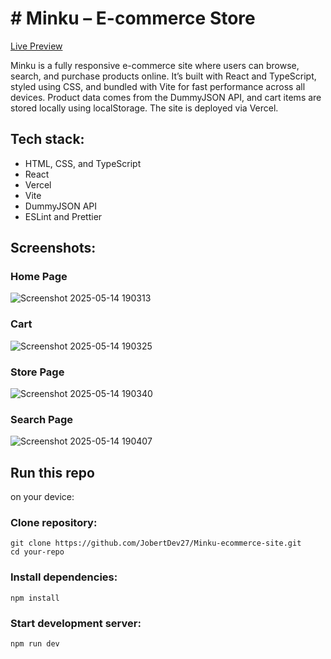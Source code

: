 # # Minku – E-commerce Store

[Live Preview](https://minku-ecommerce-site.vercel.app/)

Minku is a fully responsive e-commerce site where users can browse, search, and purchase products online. It’s built with React and TypeScript, styled using CSS, and bundled with Vite for fast performance across all devices. Product data comes from the DummyJSON API, and cart items are stored locally using localStorage. The site is deployed via Vercel.

## Tech stack:

- HTML, CSS, and TypeScript
- React
- Vercel
- Vite
- DummyJSON API
- ESLint and Prettier

## Screenshots:

### Home Page
![Screenshot 2025-05-14 190313](https://github.com/user-attachments/assets/b74e6228-c872-43e3-a41e-68ccbefbc692)

### Cart
![Screenshot 2025-05-14 190325](https://github.com/user-attachments/assets/7a63e1f4-a4ec-4842-a3d8-347726939fff)

### Store Page
![Screenshot 2025-05-14 190340](https://github.com/user-attachments/assets/7a0aeaca-8dc7-4ddb-a11f-c8141f6b9071)

### Search Page
![Screenshot 2025-05-14 190407](https://github.com/user-attachments/assets/a51fbe8a-ac5d-40b3-9e26-d3fb5e188dd5)

## Run this repo 
on your device:

### Clone repository:

```
git clone https://github.com/JobertDev27/Minku-ecommerce-site.git
cd your-repo
```

### Install dependencies:

```
npm install
```

### Start development server:

```
npm run dev
```
